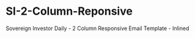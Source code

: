 SI-2-Column-Reponsive
=====================

Sovereign Investor Daily - 2 Column Responsive Email Template - Inlined

